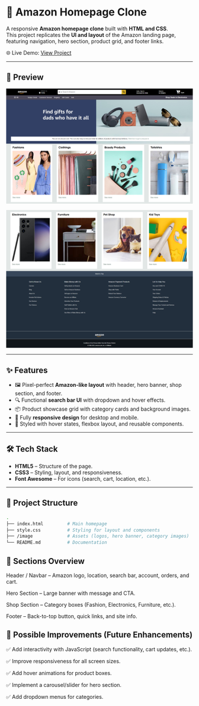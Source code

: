 # 🛒 Amazon Homepage Clone

A responsive **Amazon homepage clone** built with **HTML and CSS**.  
This project replicates the **UI and layout** of the Amazon landing page, featuring navigation, hero section, product grid, and footer links.

🌐 Live Demo: [View Project](https://amazon-homepage-clone-101.netlify.app/)

---

## 📸 Preview

![Amazon Clone Screenshot](./image/preview1.png)

![Amazon Clone Screenshot](./image/preview2.png)

---

## ✨ Features

- 🖼️ Pixel-perfect **Amazon-like layout** with header, hero banner, shop section, and footer.
- 🔍 Functional **search bar UI** with dropdown and hover effects.
- 📦 Product showcase grid with category cards and background images.
- 📱 Fully **responsive design** for desktop and mobile.
- 🎨 Styled with hover states, flexbox layout, and reusable components.

---

## 🛠️ Tech Stack

- **HTML5** – Structure of the page.
- **CSS3** – Styling, layout, and responsiveness.
- **Font Awesome** – For icons (search, cart, location, etc.).

---

## 📂 Project Structure

```bash
.
├── index.html         # Main homepage
├── style.css          # Styling for layout and components
├── /image             # Assets (logos, hero banner, category images)
└── README.md          # Documentation
```

## 📖 Sections Overview

Header / Navbar – Amazon logo, location, search bar, account, orders, and cart.

Hero Section – Large banner with message and CTA.

Shop Section – Category boxes (Fashion, Electronics, Furniture, etc.).

Footer – Back-to-top button, quick links, and site info.

## 🔮 Possible Improvements (Future Enhancements)

✅ Add interactivity with JavaScript (search functionality, cart updates, etc.).

✅ Improve responsiveness for all screen sizes.

✅ Add hover animations for product boxes.

✅ Implement a carousel/slider for hero section.

✅ Add dropdown menus for categories.
